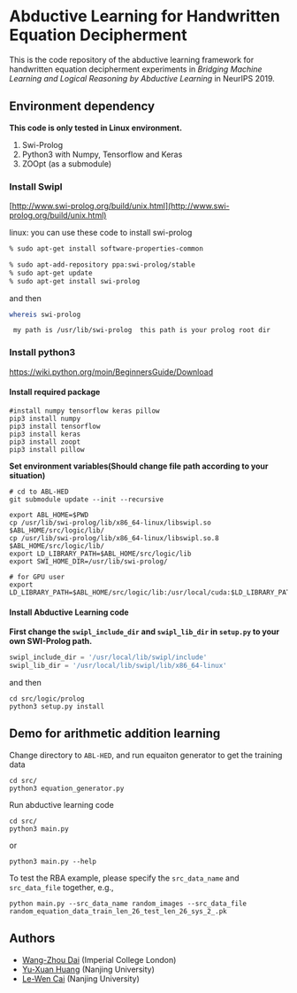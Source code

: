 # Abductive Learning for Handwritten Equation Decipherment

This is the code repository of the abductive learning framework for handwritten
equation decipherment experiments in _Bridging Machine Learning and Logical
Reasoning by Abductive Learning_ in NeurIPS 2019.

## Environment dependency

**This code is only tested in Linux environment.**

1. Swi-Prolog
2. Python3 with Numpy, Tensorflow and Keras
3. ZOOpt (as a submodule)

### Install Swipl

[http://www.swi-prolog.org/build/unix.html](http://www.swi-prolog.org/build/unix.html)

linux: you can use these code to install swi-prolog 

```bash
% sudo apt-get install software-properties-common

% sudo apt-add-repository ppa:swi-prolog/stable
% sudo apt-get update
% sudo apt-get install swi-prolog
```

and then

```bash
whereis swi-prolog
```

` my path is /usr/lib/swi-prolog  this path is your prolog root dir`

### Install python3

<https://wiki.python.org/moin/BeginnersGuide/Download>

#### Install required package

```shell
#install numpy tensorflow keras pillow
pip3 install numpy
pip3 install tensorflow
pip3 install keras
pip3 install zoopt
pip3 install pillow
```

**Set environment variables(Should change file path according to your situation)**

```Shell
# cd to ABL-HED
git submodule update --init --recursive

export ABL_HOME=$PWD
cp /usr/lib/swi-prolog/lib/x86_64-linux/libswipl.so $ABL_HOME/src/logic/lib/
cp /usr/lib/swi-prolog/lib/x86_64-linux/libswipl.so.8 $ABL_HOME/src/logic/lib/
export LD_LIBRARY_PATH=$ABL_HOME/src/logic/lib
export SWI_HOME_DIR=/usr/lib/swi-prolog/

# for GPU user
export LD_LIBRARY_PATH=$ABL_HOME/src/logic/lib:/usr/local/cuda:$LD_LIBRARY_PATH
```

#### Install Abductive Learning code

**First change the `swipl_include_dir` and `swipl_lib_dir` in `setup.py` to your own SWI-Prolog path.**

```python
swipl_include_dir = '/usr/local/lib/swipl/include'
swipl_lib_dir = '/usr/local/lib/swipl/lib/x86_64-linux'
```

and then 

```Shell
cd src/logic/prolog
python3 setup.py install
```

## Demo for arithmetic addition learning

Change directory to `ABL-HED`, and run equaiton generator to get the training data

```shell
cd src/
python3 equation_generator.py
```

Run abductive learning code

```shell
cd src/
python3 main.py
```

or

```shell
python3 main.py --help
```

To test the RBA example, please specify the `src_data_name` and `src_data_file`
together, e.g.,

```shell
python main.py --src_data_name random_images --src_data_file random_equation_data_train_len_26_test_len_26_sys_2_.pk
```

## Authors

- [Wang-Zhou Dai](http://daiwz.net) (Imperial College London)
- [Yu-Xuan Huang](http://www.lamda.nju.edu.cn/huangyx/) (Nanjing University)
- [Le-Wen Cai](http://www.lamda.nju.edu.cn/cailw/) (Nanjing University)
